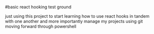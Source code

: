 #basic react hooking test ground

just using this project to start learning how to use react hooks in tandem with one another
and more importantly manage my projects using git moving forward through powershell
